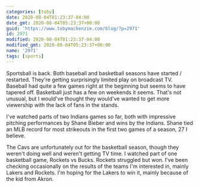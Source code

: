 ```yaml
---
categories: [toby]
date: 2020-08-04T01:23:37-04:00
date_gmt: 2020-08-04T05:23:37+00:00
guid: 'https://www.tobymackenzie.com/blog/?p=2971'
id: 2971
modified: 2020-08-04T01:23:37-04:00
modified_gmt: 2020-08-04T05:23:37+00:00
name: '2971'
tags: [sports]
---
```


Sportsball is back.  Both baseball and basketball seasons have started / restarted.<!--more-->  They're getting surprisingly limited play on broadcast TV.  Baseball had quite a few games right at the beginning but seems to have tapered off.  Basketball just has a few on weekends it seems.  That's not unusual, but I would've thought they would've wanted to get more viewership with the lack of fans in the stands.

I've watched parts of two Indians games so far, both with impressive pitching performances by Shane Bieber and wins by the Indians.  Shane tied an MLB record for most strikeouts in the first two games of a season, 27 I believe.

The Cavs are unfortunately out for the basketball season, though they weren't doing well and weren't getting TV time.  I watched part of one basketball game, Rockets vs Bucks.  Rockets struggled but won.  I've been checking occasionally on the results of the teams I'm interested in, mainly Lakers and Rockets.  I'm hoping for the Lakers to win it, mainly because of the kid from Akron.
